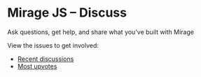 # Mirage JS – Discuss

Ask questions, get help, and share what you've built with Mirage

View the issues to get involved:

- [Recent discussions](https://github.com/miragejs/discuss/issues?q=is%3Aissue+sort%3Aupdated-desc)
- [Most upvotes](https://github.com/miragejs/discuss/issues?q=is%3Aissue+sort%3Areactions-%2B1-desc)
